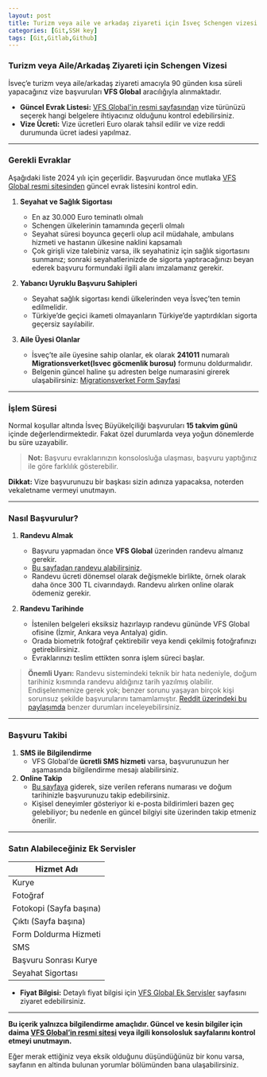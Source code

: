 ```yaml
---
layout: post
title: Turizm veya aile ve arkadaş ziyareti için İsveç Schengen vizesi
categories: [Git,SSH key]
tags: [Git,Gitlab,Github]
---
```



### Turizm veya Aile/Arkadaş Ziyareti için Schengen Vizesi

İsveç’e turizm veya aile/arkadaş ziyareti amacıyla 90 günden kısa süreli yapacağınız vize başvuruları **VFS Global** aracılığıyla alınmaktadır. 

- **Güncel Evrak Listesi:** [VFS Global'in resmi sayfasından](https://visa.vfsglobal.com/one-pager/sweden/turkey/turkish/) vize türünüzü seçerek hangi belgelere ihtiyacınız olduğunu kontrol edebilirsiniz.  
- **Vize Ücreti:** Vize ücretleri Euro olarak tahsil edilir ve vize reddi durumunda ücret iadesi yapılmaz.

---

### Gerekli Evraklar

Aşağıdaki liste 2024 yılı için geçerlidir. Başvurudan önce mutlaka [VFS Global resmi sitesinden](https://visa.vfsglobal.com/one-pager/sweden/turkey/turkish/) güncel evrak listesini kontrol edin.

1. **Seyahat ve Sağlık Sigortası**  
   - En az 30.000 Euro teminatlı olmalı  
   - Schengen ülkelerinin tamamında geçerli olmalı  
   - Seyahat süresi boyunca geçerli olup acil müdahale, ambulans hizmeti ve hastanın ülkesine naklini kapsamalı  
   - Çok girişli vize talebiniz varsa, ilk seyahatiniz için sağlık sigortasını sunmanız; sonraki seyahatlerinizde de sigorta yaptıracağınızı beyan ederek başvuru formundaki ilgili alanı imzalamanız gerekir.

2. **Yabancı Uyruklu Başvuru Sahipleri**  
   - Seyahat sağlık sigortası kendi ülkelerinden veya İsveç’ten temin edilmelidir.  
   - Türkiye’de geçici ikameti olmayanların Türkiye’de yaptırdıkları sigorta geçersiz sayılabilir.

3. **Aile Üyesi Olanlar**  
   - İsveç’te aile üyesine sahip olanlar, ek olarak **241011** numaralı **Migrationsverket(Isvec göcmenlik burosu)** formunu doldurmalıdır.  
   - Belgenin güncel haline şu adresten belge numarasini girerek ulaşabilirsiniz: [Migrationsverket Form Sayfasi](https://www.migrationsverket.se/English/Contact-us/Order-forms-or-documents/Forms.html)

---

### İşlem Süresi

Normal koşullar altında İsveç Büyükelçiliği başvuruları **15 takvim günü** içinde değerlendirmektedir. Fakat özel durumlarda veya yoğun dönemlerde bu süre uzayabilir.

> **Not:** Başvuru evraklarınızın konsolosluğa ulaşması, başvuru yaptığınız ile göre farklılık gösterebilir.

**Dikkat:** Vize başvurunuzu bir başkası sizin adınıza yapacaksa, noterden vekaletname vermeyi unutmayın.

---

### Nasıl Başvurulur?

1. **Randevu Almak**  
   - Başvuru yapmadan önce **VFS Global** üzerinden randevu almanız gerekir.  
   - [Bu sayfadan randevu alabilirsiniz](https://visa.vfsglobal.com/tur/tr/swe/book-an-appointment).  
   - Randevu ücreti dönemsel olarak değişmekle birlikte, örnek olarak daha önce 300 TL civarındaydı. Randevu alırken online olarak ödemeniz gerekir.

2. **Randevu Tarihinde**  
   - İstenilen belgeleri eksiksiz hazırlayıp randevu gününde VFS Global ofisine (İzmir, Ankara veya Antalya) gidin.  
   - Orada biometrik fotoğraf çektirebilir veya kendi çekilmiş fotoğrafınızı getirebilirsiniz.  
   - Evraklarınızı teslim ettikten sonra işlem süreci başlar.

> **Önemli Uyarı:** Randevu sistemindeki teknik bir hata nedeniyle, doğum tarihiniz kısmında randevu aldığınız tarih yazılmış olabilir. Endişelenmenize gerek yok; benzer sorunu yaşayan birçok kişi sorunsuz şekilde başvurularını tamamlamıştır. [Reddit üzerindeki bu paylaşımda](https://www.reddit.com/r/SchengenVisa/comments/1ap787p/wrong_date_of_birth_for_a_confirmed_vfs_booking/) benzer durumları inceleyebilirsiniz.

---

### Başvuru Takibi

1. **SMS ile Bilgilendirme**  
   - VFS Global’de **ücretli SMS hizmeti** varsa, başvurunuzun her aşamasında bilgilendirme mesajı alabilirsiniz.  
2. **Online Takip**  
   - [Bu sayfaya](https://www.vfsvisaonline.com/Global-Passporttracking/Track/Index?q=shSA0YnE4pLF9Xzwon/x/A9+3ayKh2o6XUmXfdhngCZMkeebgThxlOcAz1iM6U0o/j344TWqVPhAzb3sOVKDdA==) giderek, size verilen referans numarası ve doğum tarihinizle başvurunuzu takip edebilirsiniz.  
   - Kişisel deneyimler gösteriyor ki e-posta bildirimleri bazen geç gelebiliyor; bu nedenle en güncel bilgiyi site üzerinden takip etmeniz önerilir.

---

### Satın Alabileceğiniz Ek Servisler

| Hizmet Adı               |
|--------------------------|
| Kurye                    |
| Fotoğraf                 |
| Fotokopi (Sayfa başına)  |
| Çıktı (Sayfa başına)     |
| Form Doldurma Hizmeti    |
| SMS                      |
| Başvuru Sonrası Kurye    |
| Seyahat Sigortası        |

- **Fiyat Bilgisi:** Detaylı fiyat bilgisi için [VFS Global Ek Servisler](https://visa.vfsglobal.com/tur/tr/swe/additional-services) sayfasını ziyaret edebilirsiniz.

---

**Bu içerik yalnızca bilgilendirme amaçlıdır. Güncel ve kesin bilgiler için daima [VFS Global’in resmi sitesi](https://visa.vfsglobal.com/one-pager/sweden/turkey/turkish/) veya ilgili konsolosluk sayfalarını kontrol etmeyi unutmayın.**


Eğer merak ettiğiniz veya eksik olduğunu düşündüğünüz bir konu varsa, sayfanın en altinda bulunan yorumlar bölümünden bana ulaşabilirsiniz.